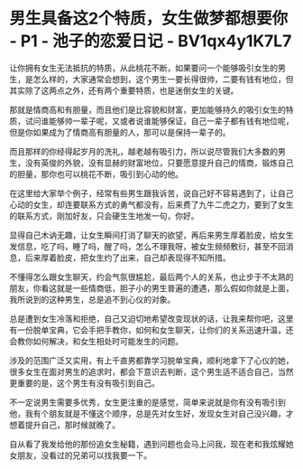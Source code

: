 # 男生具备这2个特质，女生做梦都想要你 - P1 - 池子的恋爱日记 - BV1qx4y1K7L7

让你拥有女生无法抵抗的特质，从此桃花不断，如果要问一个能够吸引女生的男生，是怎么样的，大家通常会想到，这个男生一要长得很帅，二要有钱有地位，但其实除了这两点之外，还有两个重要特质，也是迷倒女生的关键。

那就是情商高和有胆量，而且他们是比容貌和财富，更加能够持久的吸引女生的特质，试问谁能够帅一辈子呢，又或者说谁能够保证，自己一辈子都有钱有地位呢，但是你如果成为了情商高有胆量的人，那可以是保持一辈子的。

而且那样的你经得起岁月的洗礼，越老越有吸引力，所以说尽管我们大多数的男生，没有英俊的外貌，没有显赫的财富地位，只要愿意提升自己的情商，锻炼自己的胆量，那你也可以桃花不断，吸引到心动的他。

在这里给大家举个例子，经常有些男生跟我诉苦，说自己好不容易遇到了，让自己心动的女生，却连要联系方式的勇气都没有，后来费了九牛二虎之力，要到了女生的联系方式，刚加好友，只会硬生生地发一句，你好。

显得自己木讷无趣，让女生瞬间打消了聊天的欲望，再后来男生厚着脸皮，给女生发信息，吃了吗，睡了吗，醒了吗，怎么不理我呀，被女生频频敷衍，甚至不回消息，后来厚着脸皮，把女生约了出来，自己却表现得不知所措。

不懂得怎么跟女生聊天，约会气氛很尴尬，最后两个人的关系，也止步于不太熟的朋友，你看这就是一些情商低，胆子小的男生普遍的遭遇，那么假如你就是上面，我所说到的这种男生，总是追不到心仪的对象。

总是遭到女生冷落和拒绝，自己又迫切地希望改变现状的话，让我来帮你吧，这里有一份脱单宝典，它会手把手教你，如何和女生聊天，让你们的关系迅速升温，还会教你如何解决，和女生相处时可能发生的问题。

涉及的范围广泛又实用，有上千直男都靠学习脱单宝典，顺利地拿下了心仪的她，很多女生在面对男生的追求时，都会下意识去判断，这个男生适不适合自己，当然更重要的是，这个男生有没有吸引到自己。

不一定说男生需要多优秀，女生更注重的是感觉，简单来说就是你有没有吸引到他，我有个朋友就是不懂这个顺序，总是先对女生好，发现女生对自己没兴趣，才想着提升自己，那时候就晚了。

自从看了我发给他的那份追女生秘籍，遇到问题也会马上问我，现在老和我炫耀她女朋友，没看过的兄弟可以找我要一下。